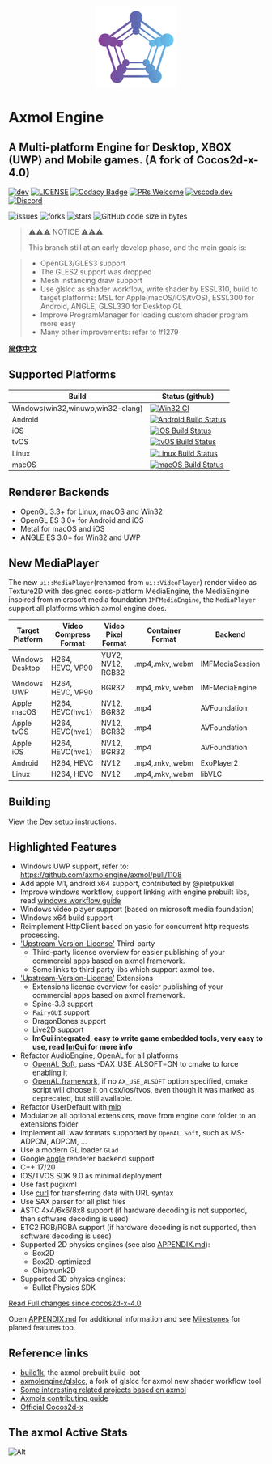 <p align="center"><a href="https://axmolengine.github.io/axmol" target="_blank" rel="noopener noreferrer"><img width="160" src="docs/logo.png" alt="axmol logo"></a></p>

# Axmol Engine

## A Multi-platform Engine for Desktop, XBOX (UWP) and Mobile games. (A fork of Cocos2d-x-4.0)

[![dev](https://img.shields.io/github/v/release/axmolengine/axmol?include_prereleases&label=release)](https://github.com/axmolengine/axmol/releases)
[![LICENSE](https://img.shields.io/badge/license-MIT-blue.svg)](https://github.com/axmolengine/axmol/blob/master/LICENSE)
[![Codacy Badge](https://app.codacy.com/project/badge/Grade/81fa1aba09ab41a98b949064b928d06e)](https://www.codacy.com/gh/axmolengine/axmol/dashboard?utm_source=github.com&amp;utm_medium=referral&amp;utm_content=axmolengine/axmol&amp;utm_campaign=Badge_Grade)
[![PRs Welcome](https://img.shields.io/badge/PRs-welcome-blue.svg)](https://github.com/axmolengine/axmol/pulls)
[![vscode.dev](https://img.shields.io/badge/vscode.dev-green.svg)](https://vscode.dev/github/axmolengine/axmol)
[![Discord](https://img.shields.io/discord/1099599084895088670?label=discord)](https://discord.com/channels/1099599084895088670)
  
![issues](https://img.shields.io/github/issues/axmolengine/axmol?style=plastic)
![forks](https://img.shields.io/github/forks/axmolengine/axmol?style=plastic)
![stars](https://img.shields.io/github/stars/axmolengine/axmol?style=plastic)
![GitHub code size in bytes](https://img.shields.io/github/languages/code-size/axmolengine/axmol?style=plastic)  


> ⚠️⚠️⚠️ NOTICE ⚠️⚠️⚠️
>
> This branch still at an early develop phase, and the main goals is:

> - OpenGL3/GLES3 support
> - The GLES2 support was dropped
> - Mesh instancing draw support
> - Use glslcc as shader workflow, write shader by ESSL310, build to target platforms: MSL for Apple(macOS/iOS/tvOS), ESSL300 for Android, ANGLE, GLSL330 for Desktop GL
> - Improve ProgramManager for loading custom shader program more easy
> - Many other improvements: refer to #1279


**[简体中文](README_CN.md)**

## Supported Platforms

| Build | Status (github) |
|-------|-----------------|
| Windows(win32,winuwp,win32-clang)|[![Win32 CI](https://github.com/axmolengine/axmol/actions/workflows/windows.yml/badge.svg)](https://github.com/axmolengine/axmol/actions/workflows/windows.yml)|
| Android | [![Android Build Status](https://github.com/axmolengine/axmol/workflows/android/badge.svg)](https://github.com/axmolengine/axmol/actions?query=workflow%3Aandroid)|
| iOS |[![iOS Build Status](https://github.com/axmolengine/axmol/workflows/ios/badge.svg)](https://github.com/axmolengine/axmol/actions?query=workflow%3Aios)|
| tvOS |[![tvOS Build Status](https://github.com/axmolengine/axmol/workflows/tvos/badge.svg)](https://github.com/axmolengine/axmol/actions?query=workflow%3Atvos)|
| Linux |[![Linux Build Status](https://github.com/axmolengine/axmol/workflows/linux/badge.svg)](https://github.com/axmolengine/axmol/actions?query=workflow%3Alinux)|
| macOS |[![macOS Build Status](https://github.com/axmolengine/axmol/workflows/osx/badge.svg)](https://github.com/axmolengine/axmol/actions?query=workflow%3Aosx)|

## Renderer Backends

- OpenGL 3.3+ for Linux, macOS and Win32
- OpenGL ES 3.0+ for Android and iOS
- Metal for macOS and iOS
- ANGLE ES 3.0+ for Win32 and UWP

## New MediaPlayer

The new `ui::MediaPlayer`(renamed from `ui::VideoPlayer`) render video as Texture2D with designed corss-platform MediaEngine, the MediaEngine inspired from microsoft
media foundation `IMFMediaEngine`, the `MediaPlayer` support all platforms which axmol engine does.

|  Target Platform      | Video Compress Format | Video Pixel Format   | Container Format | Backend            |
|-----------------------|-----------------------|----------------------|----------------- |--------------------|
| Windows Desktop       | H264, HEVC, VP90      | YUY2, NV12, RGB32    | .mp4,.mkv,.webm  | IMFMediaSession    |
| Windows UWP           | H264, HEVC, VP90      | BGR32                | .mp4,.mkv,.webm  | IMFMediaEngine     |
| Apple macOS           | H264, HEVC(hvc1)      | NV12, BGR32          | .mp4             | AVFoundation       |
| Apple tvOS            | H264, HEVC(hvc1)      | NV12, BGR32          | .mp4             | AVFoundation       |
| Apple iOS             | H264, HEVC(hvc1)      | NV12, BGR32          | .mp4             | AVFoundation       |
| Android               | H264, HEVC            | NV12                 | .mp4,.mkv,.webm  | ExoPlayer2         |
| Linux                 | H264, HEVC            | NV12                 | .mp4,.mkv,.webm  | libVLC             |

## Building

View the [Dev setup instructions](docs/DevSetup.md).

## Highlighted Features

- Windows UWP support, refer to: https://github.com/axmolengine/axmol/pull/1108
- Add apple M1, android x64 support, contributed by @pietpukkel
- Improve windows workflow, support linking with engine prebuilt libs, read [windows workflow guide](https://github.com/axmolengine/axmol/issues/564)
- Windows video player support (based on microsoft media foundation)
- Windows x64 build support
- Reimplement HttpClient based on yasio for concurrent http requests processing.
- ['Upstream-Version-License'](thirdparty/README.md) Third-party
  - Third-party license overview for easier publishing of your commercial apps based on axmol framework.
  - Some links to third party libs which support axmol too.
- ['Upstream-Version-License'](extensions/README.md) Extensions
  - Extensions license overview for easier publishing of your commercial apps based on axmol framework.
  - Spine-3.8 support
  - ```FairyGUI``` support
  - DragonBones support
  - Live2D support
  - **ImGui integrated, easy to write game embedded tools, very easy to use, read [ImGui](extensions/ImGui/README.md) for more info**
- Refactor AudioEngine, OpenAL for all platforms
  - [OpenAL Soft](https://github.com/kcat/openal-soft), pass -DAX_USE_ALSOFT=ON to cmake to force enabling it
  - [OpenAL.framework](https://opensource.apple.com/tarballs/OpenAL), if no ```AX_USE_ALSOFT``` option specified, cmake script will choose it on osx/ios/tvos, even though it was marked as deprecated, but still available.
- Refactor UserDefault with [mio](https://github.com/mandreyel/mio)
- Modularize all optional extensions, move from engine core folder to an extensions folder
- Implement all .wav formats supported by ```OpenAL Soft```, such as MS-ADPCM, ADPCM, ...
- Use a modern GL loader ```Glad```
- Google [angle](https://github.com/google/angle) renderer backend support
- C++ 17/20
- IOS/TVOS SDK 9.0 as minimal deployment
- Use fast pugixml
- Use [curl](https://github.com/curl/curl) for transferring data with URL syntax
- Use SAX parser for all plist files
- ASTC 4x4/6x6/8x8 support (if hardware decoding is not supported, then software decoding is used)
- ETC2 RGB/RGBA support    (if hardware decoding is not supported, then software decoding is used)
- Supported 2D physics engines (see also [APPENDIX.md](APPENDIX.md)):
  - Box2D
  - Box2D-optimized
  - Chipmunk2D
- Supported 3D physics engines:
  - Bullet Physics SDK

[Read Full changes since cocos2d-x-4.0](CHANGELOG)

Open [APPENDIX.md](APPENDIX.md) for additional information and see [Milestones](https://github.com/axmolengine/axmol/milestones) for planed features too.

## Reference links

- [build1k](https://github.com/axmolengine/build1k), the axmol prebuilt build-bot
- [axmolengine/glslcc](https://github.com/axmolengine/glslcc), a fork of glslcc for axmol new shader workflow tool
- [Some interesting related projects based on axmol](https://github.com/axmolengine/axmol/discussions/694)
- [Axmols contributing guide](https://github.com/axmolengine/axmol/discussions/411)
- [Official Cocos2d-x](https://github.com/cocos2d/cocos2d-x)

## The axmol Active Stats

![Alt](https://repobeats.axiom.co/api/embed/6fcb8168a3af91ba9e797a1f14a3c2edc42ac56a.svg "Repobeats analytics image")
